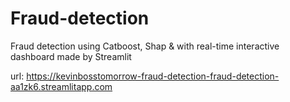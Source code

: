 # Fraud-detection
 Fraud detection using Catboost, Shap & with real-time interactive dashboard made by Streamlit

 url: https://kevinbosstomorrow-fraud-detection-fraud-detection-aa1zk6.streamlitapp.com
 
